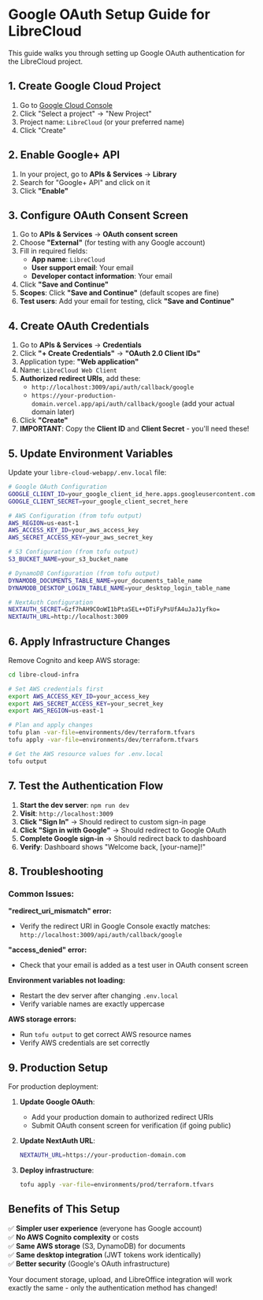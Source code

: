 # Google OAuth Setup Guide for LibreCloud

This guide walks you through setting up Google OAuth authentication for the LibreCloud project.

## 1. Create Google Cloud Project

1. Go to [Google Cloud Console](https://console.cloud.google.com/)
2. Click "Select a project" → "New Project"
3. Project name: `LibreCloud` (or your preferred name)
4. Click "Create"

## 2. Enable Google+ API

1. In your project, go to **APIs & Services** → **Library**
2. Search for "Google+ API" and click on it
3. Click **"Enable"**

## 3. Configure OAuth Consent Screen

1. Go to **APIs & Services** → **OAuth consent screen**
2. Choose **"External"** (for testing with any Google account)
3. Fill in required fields:
   - **App name**: `LibreCloud`
   - **User support email**: Your email
   - **Developer contact information**: Your email
4. Click **"Save and Continue"**
5. **Scopes**: Click **"Save and Continue"** (default scopes are fine)
6. **Test users**: Add your email for testing, click **"Save and Continue"**

## 4. Create OAuth Credentials

1. Go to **APIs & Services** → **Credentials**
2. Click **"+ Create Credentials"** → **"OAuth 2.0 Client IDs"**
3. Application type: **"Web application"**
4. Name: `LibreCloud Web Client`
5. **Authorized redirect URIs**, add these:
   - `http://localhost:3009/api/auth/callback/google`
   - `https://your-production-domain.vercel.app/api/auth/callback/google` (add your actual domain later)
6. Click **"Create"**
7. **IMPORTANT**: Copy the **Client ID** and **Client Secret** - you'll need these!

## 5. Update Environment Variables

Update your `libre-cloud-webapp/.env.local` file:

```bash
# Google OAuth Configuration
GOOGLE_CLIENT_ID=your_google_client_id_here.apps.googleusercontent.com
GOOGLE_CLIENT_SECRET=your_google_client_secret_here

# AWS Configuration (from tofu output)
AWS_REGION=us-east-1
AWS_ACCESS_KEY_ID=your_aws_access_key
AWS_SECRET_ACCESS_KEY=your_aws_secret_key

# S3 Configuration (from tofu output)
S3_BUCKET_NAME=your_s3_bucket_name

# DynamoDB Configuration (from tofu output)
DYNAMODB_DOCUMENTS_TABLE_NAME=your_documents_table_name
DYNAMODB_DESKTOP_LOGIN_TABLE_NAME=your_desktop_login_table_name

# NextAuth Configuration
NEXTAUTH_SECRET=Gzf7hAH9COoWI1bPtaSEL++DTiFyPsUfA4uJaJ1yfko=
NEXTAUTH_URL=http://localhost:3009
```

## 6. Apply Infrastructure Changes

Remove Cognito and keep AWS storage:

```bash
cd libre-cloud-infra

# Set AWS credentials first
export AWS_ACCESS_KEY_ID=your_access_key
export AWS_SECRET_ACCESS_KEY=your_secret_key
export AWS_REGION=us-east-1

# Plan and apply changes
tofu plan -var-file=environments/dev/terraform.tfvars
tofu apply -var-file=environments/dev/terraform.tfvars

# Get the AWS resource values for .env.local
tofu output
```

## 7. Test the Authentication Flow

1. **Start the dev server**: `npm run dev`
2. **Visit**: `http://localhost:3009`
3. **Click "Sign In"** → Should redirect to custom sign-in page
4. **Click "Sign in with Google"** → Should redirect to Google OAuth
5. **Complete Google sign-in** → Should redirect back to dashboard
6. **Verify**: Dashboard shows "Welcome back, [your-name]!"

## 8. Troubleshooting

### Common Issues:

**"redirect_uri_mismatch" error:**
- Verify the redirect URI in Google Console exactly matches: `http://localhost:3009/api/auth/callback/google`

**"access_denied" error:**
- Check that your email is added as a test user in OAuth consent screen

**Environment variables not loading:**
- Restart the dev server after changing `.env.local`
- Verify variable names are exactly uppercase

**AWS storage errors:**
- Run `tofu output` to get correct AWS resource names
- Verify AWS credentials are set correctly

## 9. Production Setup

For production deployment:

1. **Update Google OAuth**:
   - Add your production domain to authorized redirect URIs
   - Submit OAuth consent screen for verification (if going public)

2. **Update NextAuth URL**:
   ```bash
   NEXTAUTH_URL=https://your-production-domain.com
   ```

3. **Deploy infrastructure**:
   ```bash
   tofu apply -var-file=environments/prod/terraform.tfvars
   ```

## Benefits of This Setup

✅ **Simpler user experience** (everyone has Google account)  
✅ **No AWS Cognito complexity** or costs  
✅ **Same AWS storage** (S3, DynamoDB) for documents  
✅ **Same desktop integration** (JWT tokens work identically)  
✅ **Better security** (Google's OAuth infrastructure)  

Your document storage, upload, and LibreOffice integration will work exactly the same - only the authentication method has changed! 